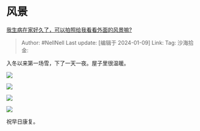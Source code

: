 # 风景
[我生病在家好久了，可以拍照给我看看外面的风景嘛?](https://www.zhihu.com/question/632740422/answer/3355050890)

> Author: #NellNell
> Last update: [编辑于 2024-01-09]
> Link:
> Tag:
> 沙海拾金:

入冬以来第一场雪，下了一天一夜。屋子里很温暖。

![](https://pic4.zhimg.com/80/v2-a30a033092ad798e9c088bbb7a724f07_1440w.webp)

  

![](https://pic3.zhimg.com/80/v2-60b6b02ac23b53688468987ccaa0a75e_1440w.webp)

  

![](https://pic1.zhimg.com/80/v2-50eb668aac0e30f83fa4558306a1b918_1440w.webp)

  

![](https://pic4.zhimg.com/80/v2-450e737810c8ff01644fc8898e312ef3_1440w.webp)

祝早日康复。
